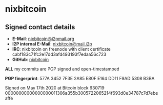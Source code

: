 # nixbitcoin

## Signed contact details

* **E-Mail**: [nixbitcoin@i2pmail.org](mailto:nixbitcoin@i2pmail.org)
* **I2P internal E-Mail**: [nixbitcoin@mail.i2p](mailto:nixbitcoin@mail.i2p)
* **IRC**: nixbitcoin on freenode with client certificate cabf183c71fc2e17dd3afd493193f7edaa56c723
* **GitHub**: [nixbitcoin](https://github.com/nixbitcoin)

**ALL** my commits are PGP signed and open-timestamped

**PGP fingerprint**: 577A 3452 7F3E 2A85 E80F E164 DD11 F9AD 5308 B3BA

Signed on May 17th 2020 at Bitcoin block 630719
00000000000000000011306a355b3005722065214f693d0e34787c7d7ebeaffe
